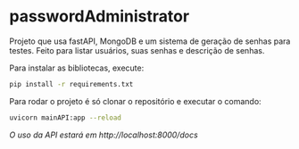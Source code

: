 # passwordAdministrator

Projeto que usa fastAPI, MongoDB e um sistema de geração de senhas para testes. Feito para listar usuários, suas senhas e descrição de senhas.  

Para instalar as bibliotecas, execute:
```sh
pip install -r requirements.txt
```

Para rodar o projeto é só clonar o repositório e executar o comando:

```sh
uvicorn mainAPI:app --reload
```

*O uso da API estará em http://localhost:8000/docs*
